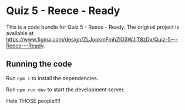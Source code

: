 
  # Quiz 5 - Reece - Ready

  This is a code bundle for Quiz 5 - Reece - Ready. The original project is available at https://www.figma.com/design/ZLJookmFmhZlO3WJIT8zDx/Quiz-5---Reece---Ready.

  ## Running the code

  Run `npm i` to install the dependencies.

  Run `npm run dev` to start the development server.
  
Hate THOSE people!!!!
